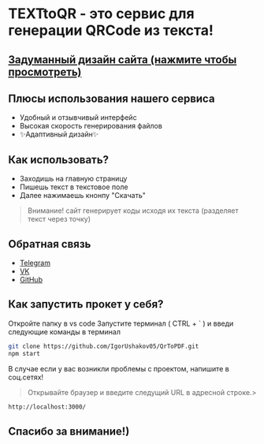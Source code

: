 # TEXTtoQR - это сервис для генерации QRCode из текста!

## [Задуманный дизайн сайта (нажмите чтобы просмотреть)](https://www.figma.com/file/4vIQHuViEWcyJ4DlI9fH7U/Untitled?node-id=0%3A1&t=gt4I9VbovCowHI4D-1)

## Плюсы использования нашего сервиса 

- Удобный и отзывчивый интерфейс
- Высокая скорость генерирования файлов
- ✨Адаптивный дизайн✨

## Как использовать?

- Заходишь на главную страницу
- Пишешь текст в текстовое поле
- Далее нажимаешь кнонпу "Скачать"

> Внимание!
> сайт генерирует коды исходя их текста
> (разделяет текст через точку)

## Обратная связь

- [Telegram](https://t.me/+ivk9NyZkJmYyYTZi)
- [VK](https://vk.com/ushakov_igor_sergeevich)
- [GitHub](https://github.com/IgorUshakov05)

## Как запустить прокет у себя?

Откройте папку в vs code
Запустите терминал ( CTRL + ` ) и введи следующие команды в терминал

```sh
git clone https://github.com/IgorUshakov05/QrToPDF.git
npm start
```
В случае если у вас возникли проблемы с проектом, напишите в соц.сетях!




> Открывайте браузер и введите следущий URL в адресной строке.>



```sh
http://localhost:3000/
```

## Спасибо за внимание!)

